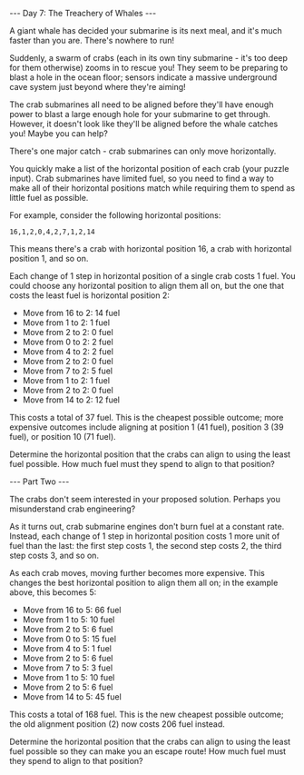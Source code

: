--- Day 7: The Treachery of Whales ---

A giant whale has decided your submarine is its next meal, and it's much faster than you are. There's nowhere to run!

Suddenly, a swarm of crabs (each in its own tiny submarine - it's too deep for them otherwise) zooms in to rescue you! 
They seem to be preparing to blast a hole in the ocean floor; sensors indicate a massive underground cave system just 
beyond where they're aiming!

The crab submarines all need to be aligned before they'll have enough power to blast a large enough hole for your 
submarine to get through. However, it doesn't look like they'll be aligned before the whale catches you! Maybe you 
can help?

There's one major catch - crab submarines can only move horizontally.

You quickly make a list of the horizontal position of each crab (your puzzle input). Crab submarines have limited fuel, 
so you need to find a way to make all of their horizontal positions match while requiring them to spend as little fuel 
as possible.

For example, consider the following horizontal positions:

`16,1,2,0,4,2,7,1,2,14`

This means there's a crab with horizontal position 16, a crab with horizontal position 1, and so on.

Each change of 1 step in horizontal position of a single crab costs 1 fuel. You could choose any horizontal position to 
align them all on, but the one that costs the least fuel is horizontal position 2:

* Move from 16 to 2: 14 fuel
* Move from 1 to 2: 1 fuel
* Move from 2 to 2: 0 fuel
* Move from 0 to 2: 2 fuel
* Move from 4 to 2: 2 fuel
* Move from 2 to 2: 0 fuel
* Move from 7 to 2: 5 fuel
* Move from 1 to 2: 1 fuel
* Move from 2 to 2: 0 fuel
* Move from 14 to 2: 12 fuel

This costs a total of 37 fuel. This is the cheapest possible outcome; more expensive outcomes include aligning at 
position 1 (41 fuel), position 3 (39 fuel), or position 10 (71 fuel).

Determine the horizontal position that the crabs can align to using the least fuel possible. How much fuel must they 
spend to align to that position?

--- Part Two ---

The crabs don't seem interested in your proposed solution. Perhaps you misunderstand crab engineering?

As it turns out, crab submarine engines don't burn fuel at a constant rate. Instead, each change of 1 step in horizontal 
position costs 1 more unit of fuel than the last: the first step costs 1, the second step costs 2, the third step costs 
3, and so on.

As each crab moves, moving further becomes more expensive. This changes the best horizontal position to align them all 
on; in the example above, this becomes 5:

* Move from 16 to 5: 66 fuel
* Move from 1 to 5: 10 fuel
* Move from 2 to 5: 6 fuel
* Move from 0 to 5: 15 fuel
* Move from 4 to 5: 1 fuel
* Move from 2 to 5: 6 fuel
* Move from 7 to 5: 3 fuel
* Move from 1 to 5: 10 fuel
* Move from 2 to 5: 6 fuel
* Move from 14 to 5: 45 fuel

This costs a total of 168 fuel. This is the new cheapest possible outcome; the old alignment position (2) now costs 206 
fuel instead.

Determine the horizontal position that the crabs can align to using the least fuel possible so they can make you an 
escape route! How much fuel must they spend to align to that position?
